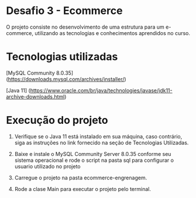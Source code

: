 # Desafio 3 - Ecommerce
O projeto consiste no desenvolvimento de uma estrutura para um e-commerce, utilizando as tecnologias e conhecimentos aprendidos no curso.



# Tecnologias utilizadas

[MySQL Community 8.0.35] (https://downloads.mysql.com/archives/installer/)

[Java 11] (https://www.oracle.com/br/java/technologies/javase/jdk11-archive-downloads.html)

# Execução do projeto

1. Verifique se o Java 11 está instalado em sua máquina, caso contrário, siga as instruções no link fornecido na seção de Tecnologias Utilizadas.

1. Baixe e instale o MySQL Community Server 8.0.35 conforme seu sistema operacional e rode o script na pasta sql para configurar o usuario utilizado no projeto

1. Carregue o projeto na pasta ecommerce-engrenagem.

1. Rode a clase Main para executar o projeto pelo terminal.